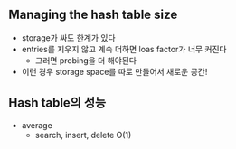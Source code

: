 ## Managing the hash table size
- storage가 싸도 한계가 있다
- entries를 지우지 않고 계속 더하면 loas factor가 너무 커진다
    - 그러면 probing을 더 해야된다
- 이런 경우 storage space를 따로 만들어서 새로운 공간!

## Hash table의 성능
- average
    - search, insert, delete O(1)